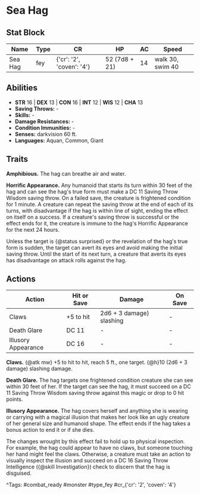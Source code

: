 # Sea Hag

## Stat Block

| Name | Type | CR | HP | AC | Speed |
|------|------|----|----|----|-------|
| Sea Hag | fey | {'cr': '2', 'coven': '4'} | 52 (7d8 + 21) | 14 | walk 30, swim 40 |

## Abilities

- **STR** 16 | **DEX** 13 | **CON** 16 | **INT** 12 | **WIS** 12 | **CHA** 13
- **Saving Throws:** -  
- **Skills:** -  
- **Damage Resistances:** -  
- **Condition Immunities:** -  
- **Senses:** darkvision 60 ft.  
- **Languages:** Aquan, Common, Giant

## Traits

**Amphibious.** The hag can breathe air and water.

**Horrific Appearance.** Any humanoid that starts its turn within 30 feet of the hag and can see the hag's true form must make a DC 11 Saving Throw Wisdom saving throw. On a failed save, the creature is frightened condition for 1 minute. A creature can repeat the saving throw at the end of each of its turns, with disadvantage if the hag is within line of sight, ending the effect on itself on a success. If a creature's saving throw is successful or the effect ends for it, the creature is immune to the hag's Horrific Appearance for the next 24 hours.

Unless the target is {@status surprised} or the revelation of the hag's true form is sudden, the target can avert its eyes and avoid making the initial saving throw. Until the start of its next turn, a creature that averts its eyes has disadvantage on attack rolls against the hag.


## Actions

| Action | Hit or Save | Damage | On Save |
|--------|--------------|--------|----------|
| Claws | +5 to hit | 2d6 + 3 damage) slashing | - |
| Death Glare | DC 11 | - | - |
| Illusory Appearance | DC 16 | - | - |

**Claws.** {@atk mw} +5 to hit to hit, reach 5 ft., one target. {@h}10 (2d6 + 3 damage) slashing damage.

**Death Glare.** The hag targets one frightened condition creature she can see within 30 feet of her. If the target can see the hag, it must succeed on a DC 11 Saving Throw Wisdom saving throw against this magic or drop to 0 hit points.

**Illusory Appearance.** The hag covers herself and anything she is wearing or carrying with a magical illusion that makes her look like an ugly creature of her general size and humanoid shape. The effect ends if the hag takes a bonus action to end it or if she dies.

The changes wrought by this effect fail to hold up to physical inspection. For example, the hag could appear to have no claws, but someone touching her hand might feel the claws. Otherwise, a creature must take an action to visually inspect the illusion and succeed on a DC 16 Saving Throw Intelligence ({@skill Investigation}) check to discern that the hag is disguised.


^Tags: #combat_ready #monster #type_fey #cr_{'cr': '2', 'coven': '4'}